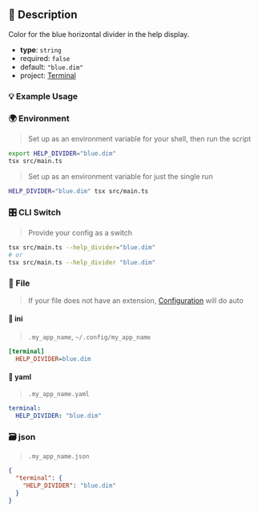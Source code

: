 
## 📜 Description

Color for the blue horizontal divider in the help display.

- **type**: `string`
- required: `false`
- default: `"blue.dim"`
- project: [Terminal](/terminal)

### 💡 Example Usage

### 🌍 Environment

> Set up as an environment variable for your shell, then run the script
```bash
export HELP_DIVIDER="blue.dim"
tsx src/main.ts
```
> Set up as an environment variable for just the single run

```bash
HELP_DIVIDER="blue.dim" tsx src/main.ts
```
### 🎛️ CLI Switch

> Provide your config as a switch
```bash
tsx src/main.ts --help_divider="blue.dim"
# or
tsx src/main.ts --help_divider "blue.dim"
```
### 📁 File
>  If your file does not have an extension, [Configuration](/docs/core/configuration) will do auto
#### 📘 ini

> `.my_app_name`, `~/.config/my_app_name`

```ini
[terminal]
  HELP_DIVIDER=blue.dim
```
#### 📄 yaml

> `.my_app_name.yaml`

```yaml
terminal:
  HELP_DIVIDER: "blue.dim"
```
### 🗃️ json

> `.my_app_name.json`

```json
{
  "terminal": {
    "HELP_DIVIDER": "blue.dim"
  }
}
```

